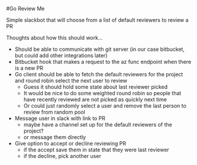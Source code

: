 #Go Review Me

Simple slackbot that will choose from a list of default reviewers to review a PR 

Thoughts about how this should work... 
- Should be able to communicate with git server (in our case bitbucket, but could add other integrations later)
- Bitbucket hook that makes a request to the az func endpoint when there is a new PR
- Go client should be able to fetch the default reviewers for the project and round robin select the next user to 
review
    - Guess it should hold some state about last reviewer picked
    - It would be nice to do some weighted round robin so people that have recently reviewed are not picked as quickly next time
    - Or could just randomly select a user and remove the last person to review from random pool
- Message user in slack with link to PR
    - maybe have a channel set up for the default reviewers of the project? 
    - or message them directly
- Give option to accept or decline reviewing PR
    - if the accept save them in state that they were last reviewer
    - if the decline, pick another user 

